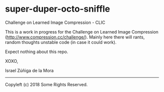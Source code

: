 # super-duper-octo-sniffle
Challenge on Learned Image Compression - CLIC



This is a work in progress for the Challenge on Learned Image Compression (http://www.compression.cc/challenge/). Mainly here there will rants, random thoughts unstable code (in case it could work).

Expect nothing about this repo.

XOXO,

Israel Zúñiga de la Mora



---
Copyleft (c) 2018 Some Rights Reserved.
